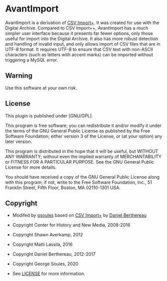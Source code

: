 # AvantImport

AvantImport is a derivation of [CSV Import+](https://github.com/Daniel-KM/Omeka-plugin-CsvImportPlus).
It was created for use with the Digital Archive. Compared to CSV Import++, AvantImport has a much simpler
user interface because it presents far fewer options, only those useful for import into the Digital Archive.
It also has more robust detection and handling of invalid input, and only allows import of CSV files that
are in UTF-8 format. It requires UTF-8 to ensure that CSV text with non-ASCII characters (such as letters
with accent marks) can be imported without triggering a MySQL error.

## Warning

Use this software at your own risk.

##  License

This plugin is published under [GNU/GPL].

This program is free software; you can redistribute it and/or modify it under
the terms of the GNU General Public License as published by the Free Software
Foundation; either version 3 of the License, or (at your option) any later
version.

This program is distributed in the hope that it will be useful, but WITHOUT
ANY WARRANTY; without even the implied warranty of MERCHANTABILITY or FITNESS
FOR A PARTICULAR PURPOSE. See the GNU General Public License for more
details.

You should have received a copy of the GNU General Public License along with
this program; if not, write to the Free Software Foundation, Inc.,
51 Franklin Street, Fifth Floor, Boston, MA 02110-1301 USA.

Copyright
---------

* Modifed by [gsoules](https://github.com/gsoules) based on
 [CSV Import+](https://github.com/Daniel-KM/Omeka-plugin-CsvImportPlus)
 by [Daniel Berthereau](https://github.com/Daniel-KM) 

* Copyright Center for History and New Media, 2008-2016
* Copyright Shawn Averkamp, 2012
* Copyright Matti Lassila, 2016
* Copyright Daniel Berthereau, 2012-2017
* Copyright George Soules, 2020
* See [LICENSE](https://github.com/gsoules/AvantImport/blob/master/LICENSE) for more information.
